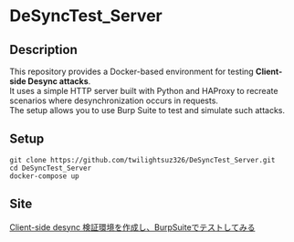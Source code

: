 # DeSyncTest_Server

## Description
This repository provides a Docker-based environment for testing **Client-side Desync attacks**.   
It uses a simple HTTP server built with Python and HAProxy to recreate scenarios where desynchronization occurs in requests.   
The setup allows you to use Burp Suite to test and simulate such attacks.  

## Setup
```
git clone https://github.com/twilightsuz326/DeSyncTest_Server.git
cd DeSyncTest_Server
docker-compose up
```

## Site
[Client-side desync 検証環境を作成し、BurpSuiteでテストしてみる](https://tetrislove.com/burp-desynctest/)

